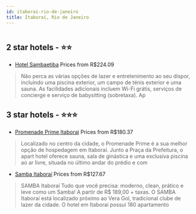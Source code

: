 ```yaml
---
id: itaborai-rio-de-janeiro
title: Itaboraí, Rio de Janeiro
---
```


<center><img src="https://novo-hu.s3.amazonaws.com/reservas/ota/prod/hotel/2972/promenade-prime-itaborai-001_20200320163145.jpg" alt="" /></center>


##  2 star hotels - ⭐️⭐️

-    [Hotel Sambaetiba](https://www.hurb.com/br/aud/https://www.hurb.com/br/hotels/itaborai/hotel-sambaetiba-HT-7ML4?cmp=18055) Prices from R$224.09
   > Não perca as várias opções de lazer e entretenimento ao seu dispor, incluindo uma piscina exterior, um campo de ténis exterior e uma sauna. As facilidades adicionais incluem Wi-Fi grátis, serviços de concierge e serviço de babysitting (sobretaxa). Ap

##  3 star hotels - ⭐️⭐️⭐️

-    [Promenade Prime Itaborai](https://www.hurb.com/br/aud/https://www.hurb.com/br/hotels/itaborai/promenade-prime-itaborai-HT-P1YZ?cmp=18055) Prices from R$180.37
   > Localizado no centro da cidade, o Promenade Prime é a sua melhor opção de hospedagem em Itaboraí. Junto a Praça da Prefeitura, o apart hotel oferece sauna, sala de ginástica e uma exclusiva piscina ao ar livre, situada no último andar do prédio e com
-    [Samba Itaboraí](https://www.hurb.com/br/aud/https://www.hurb.com/br/hotels/itaborai/samba-itaborai-HT-G0HD?cmp=18055) Prices from R$127.67
   > SAMBA ItaboraíTudo que você precisa: moderno, clean, prático e leve como um Samba! A partir de R$ 189,00 + taxas.O SAMBA Itaboraí está localizado próximo ao Vera Gol, tradicional clube de lazer da cidade. O hotel em Itaboraí possui 180 apartamento
